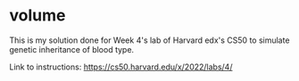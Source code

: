 # volume

This is my solution done for Week 4's lab of Harvard edx's CS50 to simulate genetic inheritance of blood type.

Link to instructions: https://cs50.harvard.edu/x/2022/labs/4/
